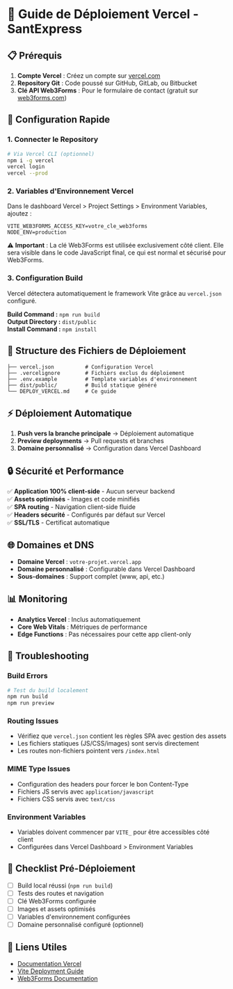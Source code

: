 # 🚀 Guide de Déploiement Vercel - SantExpress

## 📋 Prérequis

1. **Compte Vercel** : Créez un compte sur [vercel.com](https://vercel.com)
2. **Repository Git** : Code poussé sur GitHub, GitLab, ou Bitbucket
3. **Clé API Web3Forms** : Pour le formulaire de contact (gratuit sur [web3forms.com](https://web3forms.com))

## 🔧 Configuration Rapide

### 1. Connecter le Repository
```bash
# Via Vercel CLI (optionnel)
npm i -g vercel
vercel login
vercel --prod
```

### 2. Variables d'Environnement Vercel
Dans le dashboard Vercel > Project Settings > Environment Variables, ajoutez :

```
VITE_WEB3FORMS_ACCESS_KEY=votre_cle_web3forms
NODE_ENV=production
```

⚠️ **Important** : La clé Web3Forms est utilisée exclusivement côté client. Elle sera visible dans le code JavaScript final, ce qui est normal et sécurisé pour Web3Forms.

### 3. Configuration Build
Vercel détectera automatiquement le framework Vite grâce au `vercel.json` configuré.

**Build Command :** `npm run build`  
**Output Directory :** `dist/public`  
**Install Command :** `npm install`

## 📁 Structure des Fichiers de Déploiement

```
├── vercel.json          # Configuration Vercel
├── .vercelignore        # Fichiers exclus du déploiement  
├── .env.example         # Template variables d'environnement
├── dist/public/         # Build statique généré
└── DEPLOY_VERCEL.md     # Ce guide
```

## ⚡ Déploiement Automatique

1. **Push vers la branche principale** → Déploiement automatique
2. **Preview deployments** → Pull requests et branches
3. **Domaine personnalisé** → Configuration dans Vercel Dashboard

## 🔒 Sécurité et Performance

✅ **Application 100% client-side** - Aucun serveur backend  
✅ **Assets optimisés** - Images et code minifiés  
✅ **SPA routing** - Navigation client-side fluide  
✅ **Headers sécurité** - Configurés par défaut sur Vercel  
✅ **SSL/TLS** - Certificat automatique  

## 🌐 Domaines et DNS

- **Domaine Vercel** : `votre-projet.vercel.app`
- **Domaine personnalisé** : Configurable dans Vercel Dashboard
- **Sous-domaines** : Support complet (www, api, etc.)

## 📊 Monitoring

- **Analytics Vercel** : Inclus automatiquement
- **Core Web Vitals** : Métriques de performance
- **Edge Functions** : Pas nécessaires pour cette app client-only

## 🐛 Troubleshooting

### Build Errors
```bash
# Test du build localement
npm run build
npm run preview
```

### Routing Issues
- Vérifiez que `vercel.json` contient les règles SPA avec gestion des assets
- Les fichiers statiques (JS/CSS/images) sont servis directement
- Les routes non-fichiers pointent vers `/index.html`

### MIME Type Issues
- Configuration des headers pour forcer le bon Content-Type
- Fichiers JS servis avec `application/javascript`
- Fichiers CSS servis avec `text/css`

### Environment Variables
- Variables doivent commencer par `VITE_` pour être accessibles côté client
- Configurées dans Vercel Dashboard > Environment Variables

## 🎯 Checklist Pré-Déploiement

- [ ] Build local réussi (`npm run build`)
- [ ] Tests des routes et navigation
- [ ] Clé Web3Forms configurée
- [ ] Images et assets optimisés
- [ ] Variables d'environnement configurées
- [ ] Domaine personnalisé configuré (optionnel)

## 🔗 Liens Utiles

- [Documentation Vercel](https://vercel.com/docs)
- [Vite Deployment Guide](https://vitejs.dev/guide/static-deploy.html)
- [Web3Forms Documentation](https://docs.web3forms.com)